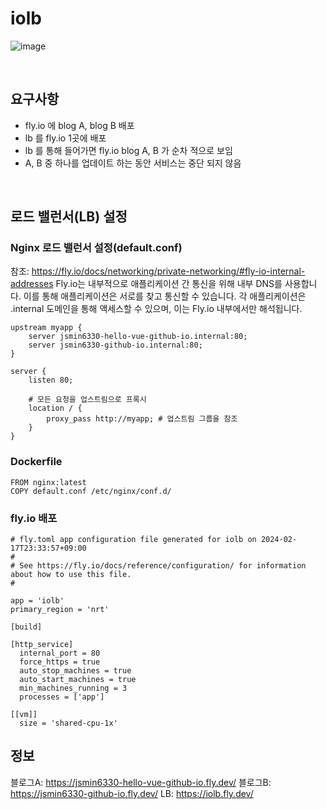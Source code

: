 # iolb
![image](https://github.com/jsmin6330/iolb/assets/150888333/a312bf76-8d69-4e2f-85a4-3a16d3ad4568)

</br>

## 요구사항
- fly.io 에 blog A, blog B 배포
- lb 를 fly.io 1곳에 배포
- lb 를 통해 들어가면 fly.io blog A, B 가 순차 적으로 보임
- A, B 중 하나를 업데이트 하는 동안 서비스는 중단 되지 않음

</br>

## 로드 밸런서(LB) 설정
### Nginx 로드 밸런서 설정(default.conf)
참조: https://fly.io/docs/networking/private-networking/#fly-io-internal-addresses
Fly.io는 내부적으로 애플리케이션 간 통신을 위해 내부 DNS를 사용합니다. 이를 통해 애플리케이션은 서로를 찾고 통신할 수 있습니다. 
각 애플리케이션은 .internal 도메인을 통해 액세스할 수 있으며, 이는 Fly.io 내부에서만 해석됩니다.
```
upstream myapp {
    server jsmin6330-hello-vue-github-io.internal:80;
    server jsmin6330-github-io.internal:80;
}

server {
    listen 80; 

    # 모든 요청을 업스트림으로 프록시
    location / {
        proxy_pass http://myapp; # 업스트림 그룹을 참조
    }
}
```

### Dockerfile 
```
FROM nginx:latest
COPY default.conf /etc/nginx/conf.d/
```

### fly.io 배포
```
# fly.toml app configuration file generated for iolb on 2024-02-17T23:33:57+09:00
#
# See https://fly.io/docs/reference/configuration/ for information about how to use this file.
#

app = 'iolb'
primary_region = 'nrt'

[build]

[http_service]
  internal_port = 80
  force_https = true
  auto_stop_machines = true
  auto_start_machines = true
  min_machines_running = 3
  processes = ['app']

[[vm]]
  size = 'shared-cpu-1x'
```


## 정보
블로그A: https://jsmin6330-hello-vue-github-io.fly.dev/
블로그B: https://jsmin6330-github-io.fly.dev/
LB: https://iolb.fly.dev/

